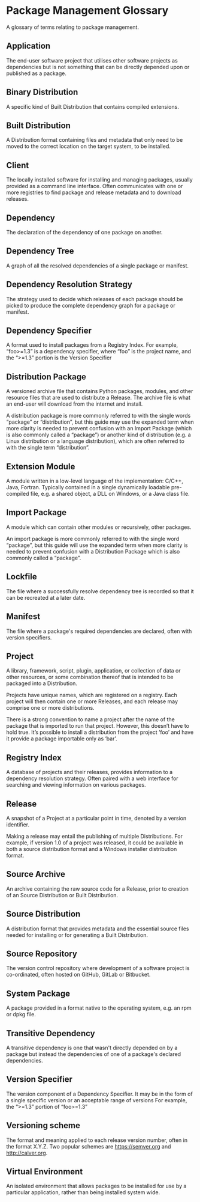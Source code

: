 # Package Management Glossary

A glossary of terms relating to package management.

## Application
  The end-user software project that utilises other software projects as dependencies but is not something that can be directly depended upon or published as a package.

## Binary Distribution
  A specific kind of Built Distribution that contains compiled extensions.

## Built Distribution
  A Distribution format containing files and metadata that only need to be moved to the correct location on the target system, to be installed.

## Client
  The locally installed software for installing and managing packages, usually provided as a command line interface. Often communicates with one or more registries to find package and release metadata and to download releases.

## Dependency
  The declaration of the dependency of one package on another.

## Dependency Tree
  A graph of all the resolved dependencies of a single package or manifest.

## Dependency Resolution Strategy
  The strategy used to decide which releases of each package should be picked to produce the complete dependency graph for a package or manifest.

## Dependency Specifier
  A format used to install packages from a Registry Index. For example, “foo>=1.3” is a dependency specifier, where “foo” is the project name, and the “>=1.3” portion is the Version Specifier

## Distribution Package
  A versioned archive file that contains Python packages, modules, and other resource files that are used to distribute a Release. The archive file is what an end-user will download from the internet and install.

  A distribution package is more commonly referred to with the single words “package” or “distribution”, but this guide may use the expanded term when more clarity is needed to prevent confusion with an Import Package (which is also commonly called a “package”) or another kind of distribution (e.g. a Linux distribution or a language distribution), which are often referred to with the single term “distribution”.

## Extension Module
  A module written in a low-level language of the implementation: C/C++, Java, Fortran. Typically contained in a single dynamically loadable pre-compiled file, e.g. a shared object, a DLL on Windows, or a Java class file.

## Import Package
  A module which can contain other modules or recursively, other packages.

  An import package is more commonly referred to with the single word “package”, but this guide will use the expanded term when more clarity is needed to prevent confusion with a Distribution Package which is also commonly called a “package”.

## Lockfile
  The file where a successfully resolve dependency tree is recorded so that it can be recreated at a later date.

## Manifest
  The file where a package's required dependencies are declared, often with version specifiers.

## Project
  A library, framework, script, plugin, application, or collection of data or other resources, or some combination thereof that is intended to be packaged into a Distribution.

  Projects have unique names, which are registered on a registry. Each project will then contain one or more Releases, and each release may comprise one or more distributions.

 There is a strong convention to name a project after the name of the package that is imported to run that project. However, this doesn’t have to hold true. It’s possible to install a distribution from the project ‘foo’ and have it provide a package importable only as ‘bar’.

## Registry Index
  A database of projects and their releases, provides information to a dependency resolution strategy. Often paired with a web interface for searching and viewing information on various packages.

## Release
  A snapshot of a Project at a particular point in time, denoted by a version identifier.

  Making a release may entail the publishing of multiple Distributions. For example, if version 1.0 of a project was released, it could be available in both a source distribution format and a Windows installer distribution format.

## Source Archive
  An archive containing the raw source code for a Release, prior to creation of an Source Distribution or Built Distribution.

## Source Distribution
  A distribution format that provides metadata and the essential source files needed for installing or for generating a Built Distribution.

## Source Repository
  The version control repository where development of a software project is co-ordinated, often hosted on GitHub, GitLab or Bitbucket.

## System Package
  A package provided in a format native to the operating system, e.g. an rpm or dpkg file.

## Transitive Dependency
  A transitive dependency is one that wasn't directly depended on by a package but instead the dependencies of one of a package's declared dependencies.

## Version Specifier
  The version component of a Dependency Specifier. It may be in the form of a single specific version or an acceptable range of versions For example, the “>=1.3” portion of “foo>=1.3”

## Versioning scheme
  The format and meaning applied to each release version number, often in the format X.Y.Z. Two popular schemes are https://semver.org and http://calver.org.

## Virtual Environment
  An isolated environment that allows packages to be installed for use by a particular application, rather than being installed system wide.
